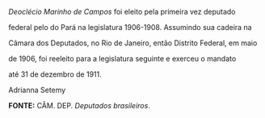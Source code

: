 

*Deoclécio Marinho de Campos* foi eleito pela primeira vez deputado

federal pelo do Pará na legislatura 1906-1908. Assumindo sua cadeira na

Câmara dos Deputados, no Rio de Janeiro, então Distrito Federal, em maio

de 1906, foi reeleito para a legislatura seguinte e exerceu o mandato

até 31 de dezembro de 1911.



Adrianna Setemy



**FONTE:** CÂM. DEP. *Deputados brasileiros*.

